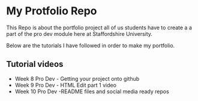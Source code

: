 # My Protfolio Repo
This Repo is about the portfolio project all of us students have to create a a part of the pro dev module here at Staffordshire University.

Below are the tutorials I have followed in order to make my portfolio.


## Tutorial videos
* Week 8 Pro Dev - Getting your project onto github
* Week 9 Pro Dev - HTML Edit part 1 video
* Week 10 Pro Dev -README files and social media ready repos
